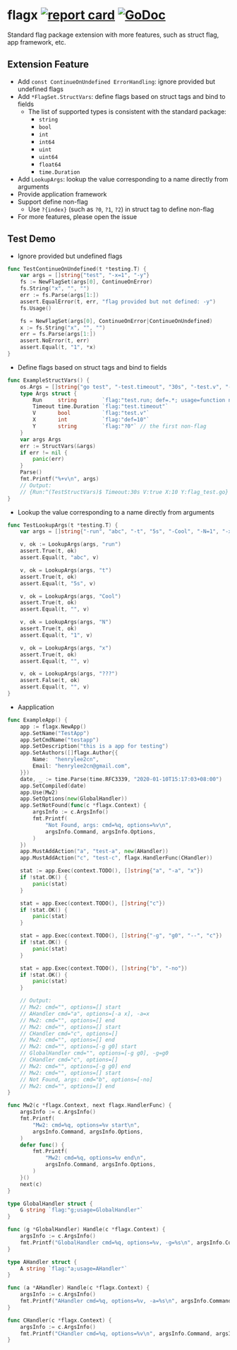 # flagx [![report card](https://goreportcard.com/badge/github.com/henrylee2cn/flagx?style=flat-square)](http://goreportcard.com/report/henrylee2cn/flagx) [![GoDoc](https://img.shields.io/badge/godoc-reference-blue.svg?style=flat-square)](http://godoc.org/github.com/henrylee2cn/flagx)

Standard flag package extension with more features, such as struct flag, app framework, etc.

## Extension Feature

- Add `const ContinueOnUndefined ErrorHandling`: ignore provided but undefined flags
- Add `*FlagSet.StructVars`: define flags based on struct tags and bind to fields
  - The list of supported types is consistent with the standard package:
    - `string`
    - `bool`
    - `int`
    - `int64`
    - `uint`
    - `uint64`
    - `float64`
    - `time.Duration`
- Add `LookupArgs`: lookup the value corresponding to a name directly from arguments
- Provide application framework
- Support define non-flag
    - Use `?{index}` (such as `?0`, `?1`, `?2`) in struct tag to define non-flag
- For more features, please open the issue

## Test Demo

- Ignore provided but undefined flags

```go
func TestContinueOnUndefined(t *testing.T) {
	var args = []string{"test", "-x=1", "-y"}
	fs := NewFlagSet(args[0], ContinueOnError)
	fs.String("x", "", "")
	err := fs.Parse(args[1:])
	assert.EqualError(t, err, "flag provided but not defined: -y")
	fs.Usage()

	fs = NewFlagSet(args[0], ContinueOnError|ContinueOnUndefined)
	x := fs.String("x", "", "")
	err = fs.Parse(args[1:])
	assert.NoError(t, err)
	assert.Equal(t, "1", *x)
}
```

- Define flags based on struct tags and bind to fields

```go
func ExampleStructVars() {
	os.Args = []string{"go test", "-test.timeout", "30s", "-test.v", "-test.count", "1", "-test.run", "^(TestStructVars)$", "flag_test.go"}
	type Args struct {
		Run     string        `flag:"test.run; def=.*; usage=function name pattern"`
		Timeout time.Duration `flag:"test.timeout"`
		V       bool          `flag:"test.v"`
		X       int           `flag:"def=10"`
		Y       string        `flag:"?0"` // the first non-flag
	}
	var args Args
	err := StructVars(&args)
	if err != nil {
		panic(err)
	}
	Parse()
	fmt.Printf("%+v\n", args)
	// Output:
	// {Run:^(TestStructVars)$ Timeout:30s V:true X:10 Y:flag_test.go}
}
```

- Lookup the value corresponding to a name directly from arguments

```go
func TestLookupArgs(t *testing.T) {
	var args = []string{"-run", "abc", "-t", "5s", "-Cool", "-N=1", "-x"}

	v, ok := LookupArgs(args, "run")
	assert.True(t, ok)
	assert.Equal(t, "abc", v)

	v, ok = LookupArgs(args, "t")
	assert.True(t, ok)
	assert.Equal(t, "5s", v)

	v, ok = LookupArgs(args, "Cool")
	assert.True(t, ok)
	assert.Equal(t, "", v)

	v, ok = LookupArgs(args, "N")
	assert.True(t, ok)
	assert.Equal(t, "1", v)

	v, ok = LookupArgs(args, "x")
	assert.True(t, ok)
	assert.Equal(t, "", v)

	v, ok = LookupArgs(args, "???")
	assert.False(t, ok)
	assert.Equal(t, "", v)
}
```

- Aapplication

```go
func ExampleApp() {
	app := flagx.NewApp()
	app.SetName("TestApp")
	app.SetCmdName("testapp")
	app.SetDescription("this is a app for testing")
	app.SetAuthors([]flagx.Author{{
		Name:  "henrylee2cn",
		Email: "henrylee2cn@gmail.com",
	}})
	date, _ := time.Parse(time.RFC3339, "2020-01-10T15:17:03+08:00")
	app.SetCompiled(date)
	app.Use(Mw2)
	app.SetOptions(new(GlobalHandler))
	app.SetNotFound(func(c *flagx.Context) {
		argsInfo := c.ArgsInfo()
		fmt.Printf(
			"Not Found, args: cmd=%q, options=%v\n",
			argsInfo.Command, argsInfo.Options,
		)
	})
	app.MustAddAction("a", "test-a", new(AHandler))
	app.MustAddAction("c", "test-c", flagx.HandlerFunc(CHandler))

	stat := app.Exec(context.TODO(), []string{"a", "-a", "x"})
	if !stat.OK() {
		panic(stat)
	}

	stat = app.Exec(context.TODO(), []string{"c"})
	if !stat.OK() {
		panic(stat)
	}

	stat = app.Exec(context.TODO(), []string{"-g", "g0", "--", "c"})
	if !stat.OK() {
		panic(stat)
	}

	stat = app.Exec(context.TODO(), []string{"b", "-no"})
	if !stat.OK() {
		panic(stat)
	}

	// Output:
	// Mw2: cmd="", options=[] start
	// AHandler cmd="a", options=[-a x], -a=x
	// Mw2: cmd="", options=[] end
	// Mw2: cmd="", options=[] start
	// CHandler cmd="c", options=[]
	// Mw2: cmd="", options=[] end
	// Mw2: cmd="", options=[-g g0] start
	// GlobalHandler cmd="", options=[-g g0], -g=g0
	// CHandler cmd="c", options=[]
	// Mw2: cmd="", options=[-g g0] end
	// Mw2: cmd="", options=[] start
	// Not Found, args: cmd="b", options=[-no]
	// Mw2: cmd="", options=[] end
}

func Mw2(c *flagx.Context, next flagx.HandlerFunc) {
	argsInfo := c.ArgsInfo()
	fmt.Printf(
		"Mw2: cmd=%q, options=%v start\n",
		argsInfo.Command, argsInfo.Options,
	)
	defer func() {
		fmt.Printf(
			"Mw2: cmd=%q, options=%v end\n",
			argsInfo.Command, argsInfo.Options,
		)
	}()
	next(c)
}

type GlobalHandler struct {
	G string `flag:"g;usage=GlobalHandler"`
}

func (g *GlobalHandler) Handle(c *flagx.Context) {
	argsInfo := c.ArgsInfo()
	fmt.Printf("GlobalHandler cmd=%q, options=%v, -g=%s\n", argsInfo.Command, argsInfo.Options, g.G)
}

type AHandler struct {
	A string `flag:"a;usage=AHandler"`
}

func (a *AHandler) Handle(c *flagx.Context) {
	argsInfo := c.ArgsInfo()
	fmt.Printf("AHandler cmd=%q, options=%v, -a=%s\n", argsInfo.Command, argsInfo.Options, a.A)
}

func CHandler(c *flagx.Context) {
	argsInfo := c.ArgsInfo()
	fmt.Printf("CHandler cmd=%q, options=%v\n", argsInfo.Command, argsInfo.Options)
}
```